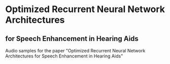 # Optimized Recurrent Neural Network Architectures 
## for Speech Enhancement in Hearing Aids
Audio samples for the paper "Optimized Recurrent Neural Network Architectures for Speech Enhancement in Hearing Aids"
